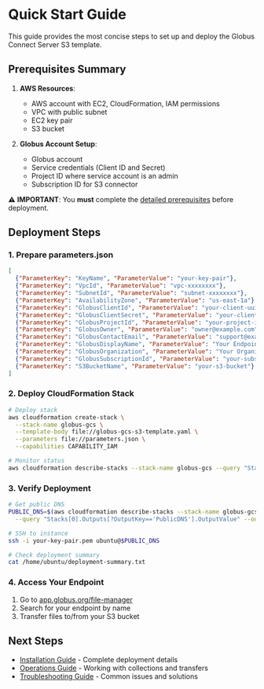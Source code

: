 # Quick Start Guide

This guide provides the most concise steps to set up and deploy the Globus Connect Server S3 template.

## Prerequisites Summary

1. **AWS Resources**:
   - AWS account with EC2, CloudFormation, IAM permissions
   - VPC with public subnet
   - EC2 key pair
   - S3 bucket

2. **Globus Account Setup**:
   - Globus account
   - Service credentials (Client ID and Secret)
   - Project ID where service account is an admin
   - Subscription ID for S3 connector

⚠️ **IMPORTANT**: You **must** complete the [detailed prerequisites](./installation.md#service-account-configuration) before deployment.

## Deployment Steps

### 1. Prepare parameters.json

```json
[
  {"ParameterKey": "KeyName", "ParameterValue": "your-key-pair"},
  {"ParameterKey": "VpcId", "ParameterValue": "vpc-xxxxxxxx"},
  {"ParameterKey": "SubnetId", "ParameterValue": "subnet-xxxxxxxx"},
  {"ParameterKey": "AvailabilityZone", "ParameterValue": "us-east-1a"},
  {"ParameterKey": "GlobusClientId", "ParameterValue": "your-client-uuid"},
  {"ParameterKey": "GlobusClientSecret", "ParameterValue": "your-client-secret"},
  {"ParameterKey": "GlobusProjectId", "ParameterValue": "your-project-id"},
  {"ParameterKey": "GlobusOwner", "ParameterValue": "owner@example.com"},
  {"ParameterKey": "GlobusContactEmail", "ParameterValue": "support@example.com"},
  {"ParameterKey": "GlobusDisplayName", "ParameterValue": "Your Endpoint Name"},
  {"ParameterKey": "GlobusOrganization", "ParameterValue": "Your Organization"},
  {"ParameterKey": "GlobusSubscriptionId", "ParameterValue": "your-subscription-id"},
  {"ParameterKey": "S3BucketName", "ParameterValue": "your-s3-bucket"}
]
```

### 2. Deploy CloudFormation Stack

```bash
# Deploy stack
aws cloudformation create-stack \
  --stack-name globus-gcs \
  --template-body file://globus-gcs-s3-template.yaml \
  --parameters file://parameters.json \
  --capabilities CAPABILITY_IAM

# Monitor status
aws cloudformation describe-stacks --stack-name globus-gcs --query "Stacks[0].StackStatus" --output text
```

### 3. Verify Deployment

```bash
# Get public DNS
PUBLIC_DNS=$(aws cloudformation describe-stacks --stack-name globus-gcs \
  --query "Stacks[0].Outputs[?OutputKey=='PublicDNS'].OutputValue" --output text)

# SSH to instance
ssh -i your-key-pair.pem ubuntu@$PUBLIC_DNS

# Check deployment summary
cat /home/ubuntu/deployment-summary.txt
```

### 4. Access Your Endpoint

1. Go to [app.globus.org/file-manager](https://app.globus.org/file-manager)
2. Search for your endpoint by name
3. Transfer files to/from your S3 bucket

## Next Steps

- [Installation Guide](./installation.md) - Complete deployment details
- [Operations Guide](./operations.md) - Working with collections and transfers
- [Troubleshooting Guide](./troubleshooting.md) - Common issues and solutions
